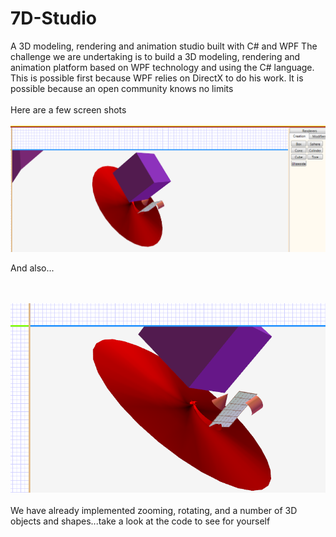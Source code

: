 # 7D-Studio
A 3D modeling, rendering and animation studio built with C# and WPF
The challenge we are undertaking is to build a 3D modeling, rendering and animation platform based on WPF technology and using the C# language.<br/>
This is possible first because WPF relies on DirectX to do his work.
It is possible because an open community knows no limits
<br/>
<br/>
Here are a few screen shots<br/>
<br/>
<a href="https://github.com/alainlompo/7D-Studio">
  <img src="show/show_picture_001.png?raw=true" width="600px">
</a>

And also...

<br/>
<br/>
<a href="https://github.com/alainlompo/7D-Studio">
  <img src="show/show_picture_002.png?raw=true" width="600px">
</a>
<br/>
<br/>
We have already implemented zooming, rotating, and a number of 3D objects and shapes...take a look at the code to see for yourself
